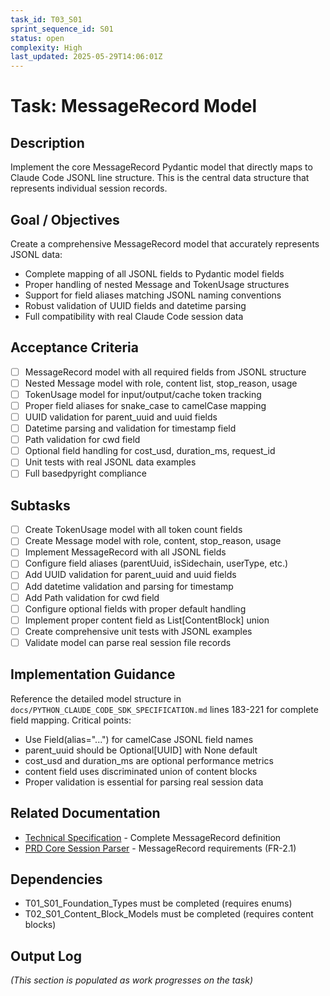 ```yaml
---
task_id: T03_S01
sprint_sequence_id: S01
status: open
complexity: High
last_updated: 2025-05-29T14:06:01Z
---
```


# Task: MessageRecord Model

## Description
Implement the core MessageRecord Pydantic model that directly maps to Claude Code JSONL line structure. This is the central data structure that represents individual session records.

## Goal / Objectives
Create a comprehensive MessageRecord model that accurately represents JSONL data:
- Complete mapping of all JSONL fields to Pydantic model fields
- Proper handling of nested Message and TokenUsage structures
- Support for field aliases matching JSONL naming conventions
- Robust validation of UUID fields and datetime parsing
- Full compatibility with real Claude Code session data

## Acceptance Criteria
- [ ] MessageRecord model with all required fields from JSONL structure
- [ ] Nested Message model with role, content list, stop_reason, usage
- [ ] TokenUsage model for input/output/cache token tracking
- [ ] Proper field aliases for snake_case to camelCase mapping
- [ ] UUID validation for parent_uuid and uuid fields
- [ ] Datetime parsing and validation for timestamp field
- [ ] Path validation for cwd field
- [ ] Optional field handling for cost_usd, duration_ms, request_id
- [ ] Unit tests with real JSONL data examples
- [ ] Full basedpyright compliance

## Subtasks
- [ ] Create TokenUsage model with all token count fields
- [ ] Create Message model with role, content, stop_reason, usage
- [ ] Implement MessageRecord with all JSONL fields
- [ ] Configure field aliases (parentUuid, isSidechain, userType, etc.)
- [ ] Add UUID validation for parent_uuid and uuid fields
- [ ] Add datetime validation and parsing for timestamp
- [ ] Add Path validation for cwd field
- [ ] Configure optional fields with proper default handling
- [ ] Implement proper content field as List[ContentBlock] union
- [ ] Create comprehensive unit tests with JSONL examples
- [ ] Validate model can parse real session file records

## Implementation Guidance
Reference the detailed model structure in `docs/PYTHON_CLAUDE_CODE_SDK_SPECIFICATION.md` lines 183-221 for complete field mapping. Critical points:
- Use Field(alias="...") for camelCase JSONL field names
- parent_uuid should be Optional[UUID] with None default
- cost_usd and duration_ms are optional performance metrics
- content field uses discriminated union of content blocks
- Proper validation is essential for parsing real session data

## Related Documentation
- [Technical Specification](../../../docs/PYTHON_CLAUDE_CODE_SDK_SPECIFICATION.md) - Complete MessageRecord definition
- [PRD Core Session Parser](../../02_REQUIREMENTS/M01_Core_Session_Parser/PRD_Core_Session_Parser.md) - MessageRecord requirements (FR-2.1)

## Dependencies
- T01_S01_Foundation_Types must be completed (requires enums)
- T02_S01_Content_Block_Models must be completed (requires content blocks)

## Output Log
*(This section is populated as work progresses on the task)*
